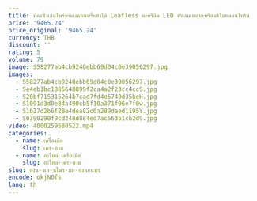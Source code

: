 ```yaml
---
title: ห้องนั่งเล่นในร่มห้องนอนหรี่แสงได้ Leafless อะคริลิค LED พัดลมเพดานพร้อมรีโมทคอนโทรล
price: '9465.24'
price_original: '9465.24'
currency: THB
discount: ''
rating: 5
volume: 79
image: S58277ab4cb9240ebb69d04c0e39056297.jpg
images:
  - S58277ab4cb9240ebb69d04c0e39056297.jpg
  - Se4eb1bc1885648899f2ca4a2f23cc4ccS.jpg
  - S20bf715315264b7cad7fd4e6740d35beH.jpg
  - S1091d3d0e84a490cb5f10a371f96e7f0w.jpg
  - S1b37d2b6f28e4dea82c0a289daed1195Y.jpg
  - S0390290f9cd248d884ed7ac563b1cb2d9.jpg
video: 4000259580522.mp4
categories:
  - name: เครื่องมือ
    slug: เคร-องม
  - name: อะไหล่ เครื่องมือ
    slug: อะไหล-เคร-องม
slug: องน-งเล-นในร-มห-องนอนหร
encode: okjN0fs
lang: th
---
```

  